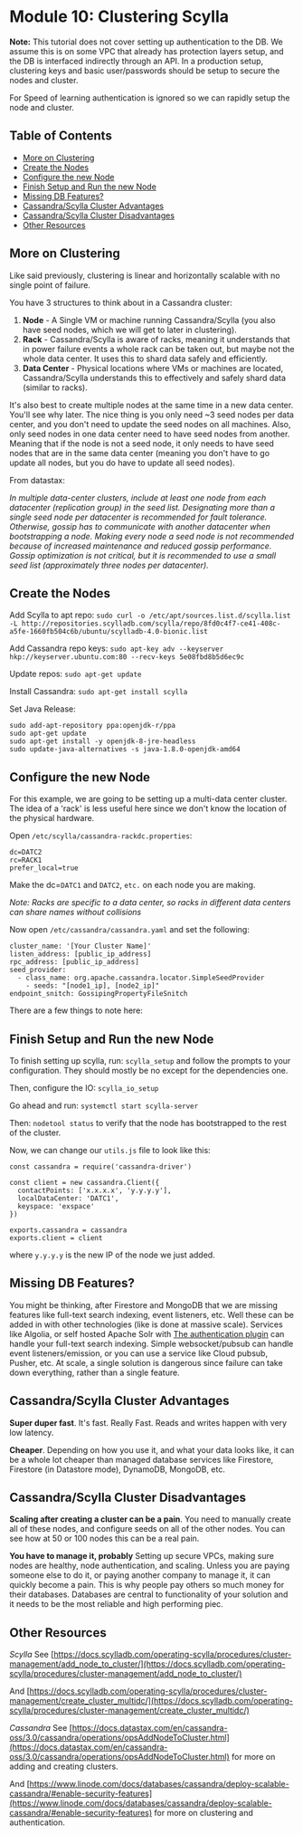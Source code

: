 # Module 10: Clustering Scylla <!-- omit in toc -->

**Note:** This tutorial does not cover setting up authentication to the DB. We assume this is on some VPC that already has protection layers setup, and the DB is interfaced indirectly through an API. In a production setup, clustering keys and basic user/passwords should be setup to secure the nodes and cluster.

For Speed of learning authentication is ignored so we can rapidly setup the node and cluster.

## Table of Contents <!-- omit in toc -->
- [More on Clustering](#more-on-clustering)
- [Create the Nodes](#create-the-nodes)
- [Configure the new Node](#configure-the-new-node)
- [Finish Setup and Run the new Node](#finish-setup-and-run-the-new-node)
- [Missing DB Features?](#missing-db-features)
- [Cassandra/Scylla Cluster Advantages](#cassandrascylla-cluster-advantages)
- [Cassandra/Scylla Cluster Disadvantages](#cassandrascylla-cluster-disadvantages)
- [Other Resources](#other-resources)

## More on Clustering
Like said previously, clustering is linear and horizontally scalable with no single point of failure.

You have 3 structures to think about in a Cassandra cluster:

1. **Node** - A Single VM or machine running Cassandra/Scylla (you also have seed nodes, which we will get to later in clustering).
2. **Rack** - Cassandra/Scylla is aware of racks, meaning it understands that in power failure events a whole rack can be taken out, but maybe not the whole data center. It uses this to shard data safely and efficiently.
3. **Data Center** - Physical locations where VMs or machines are located, Cassandra/Scylla understands this to effectively and safely shard data (similar to racks).

It's also best to create multiple nodes at the same time in a new data center. You'll see why later. The nice thing is you only need ~3 seed nodes per data center, and you don't need to update the seed nodes on all machines. Also, only seed nodes in one data center need to have seed nodes from another. Meaning that if the node is not a seed node, it only needs to have seed nodes that are in the same data center (meaning you don't have to go update all nodes, but you do have to update all seed nodes).

From datastax:

*In multiple data-center clusters, include at least one node from each datacenter (replication group) in the seed list. Designating more than a single seed node per datacenter is recommended for fault tolerance. Otherwise, gossip has to communicate with another datacenter when bootstrapping a node.*
*Making every node a seed node is not recommended because of increased maintenance and reduced gossip performance. Gossip optimization is not critical, but it is recommended to use a small seed list (approximately three nodes per datacenter).*

## Create the Nodes

Add Scylla to apt repo:
`sudo curl -o /etc/apt/sources.list.d/scylla.list -L http://repositories.scylladb.com/scylla/repo/8fd0c4f7-ce41-408c-a5fe-1660fb504c6b/ubuntu/scylladb-4.0-bionic.list`

Add Cassandra repo keys:
`sudo apt-key adv --keyserver hkp://keyserver.ubuntu.com:80 --recv-keys 5e08fbd8b5d6ec9c`

Update repos:
`sudo apt-get update`

Install Cassandra:
`sudo apt-get install scylla`

Set Java Release:
```
sudo add-apt-repository ppa:openjdk-r/ppa
sudo apt-get update
sudo apt-get install -y openjdk-8-jre-headless
sudo update-java-alternatives -s java-1.8.0-openjdk-amd64
```

## Configure the new Node

For this example, we are going to be setting up a multi-data center cluster. The idea of a 'rack' is less useful here since we don't know the location of the physical hardware.

Open `/etc/scylla/cassandra-rackdc.properties`:

```
dc=DATC2
rc=RACK1
prefer_local=true
```
Make the dc=`DATC1` and `DATC2`, `etc.` on each node you are making.

*Note: Racks are specific to a data center, so racks in different data centers can share names without collisions*

Now open `/etc/cassandra/cassandra.yaml` and set the following:

```
cluster_name: '[Your Cluster Name]'
listen_address: [public_ip_address]
rpc_address: [public_ip_address]
seed_provider:
  - class_name: org.apache.cassandra.locator.SimpleSeedProvider
    - seeds: "[node1_ip], [node2_ip]"
endpoint_snitch: GossipingPropertyFileSnitch
```
There are a few things to note here:

## Finish Setup and Run the new Node

To finish setting up scylla, run:
`scylla_setup`
and follow the prompts to your configuration. They should mostly be no except for the dependencies one.

Then, configure the IO:
`scylla_io_setup`

Go ahead and run:
`systemctl start scylla-server`

Then:
`nodetool status`
to verify that the node has bootstrapped to the rest of the cluster.

Now, we can change our `utils.js` file to look like this:

```
const cassandra = require('cassandra-driver')

const client = new cassandra.Client({
  contactPoints: ['x.x.x.x', 'y.y.y.y'],
  localDataCenter: 'DATC1',
  keyspace: 'exspace'
})

exports.cassandra = cassandra
exports.client = client
```

where `y.y.y.y` is the new IP of the node we just added.

## Missing DB Features?

You might be thinking, after Firestore and MongoDB that we are missing features like full-text search indexing, event listeners, etc. Well these can be added in with other technologies (like is done at massive scale). Services like Algolia, or self hosted Apache Solr with [The authentication plugin](https://lucene.apache.org/solr/guide/8_3/rule-based-authorization-plugin.html) can handle your full-text search indexing. Simple websocket/pubsub can handle event listeners/emission, or you can use a service like Cloud pubsub, Pusher, etc. At scale, a single solution is dangerous since failure can take down everything, rather than a single feature.

## Cassandra/Scylla Cluster Advantages

**Super duper fast**. It's fast. Really Fast. Reads and writes happen with very low latency.

**Cheaper**. Depending on how you use it, and what your data looks like, it can be a whole lot cheaper than managed database services like Firestore, Firestore (in Datastore mode), DynamoDB, MongoDB, etc.

## Cassandra/Scylla Cluster Disadvantages

**Scaling after creating a cluster can be a pain**. You need to manually create all of these nodes, and configure seeds on all of the other nodes. You can see how at 50 or 100 nodes this can be a real pain.

**You have to manage it, probably** Setting up secure VPCs, making sure nodes are healthy, node authentication, and scaling. Unless you are paying someone else to do it, or paying another company to manage it, it can quickly become a pain. This is why people pay others so much money for their databases. Databases are central to functionality of your solution and it needs to be the most reliable and high performing piec.

## Other Resources

*Scylla*
See [https://docs.scylladb.com/operating-scylla/procedures/cluster-management/add_node_to_cluster/](https://docs.scylladb.com/operating-scylla/procedures/cluster-management/add_node_to_cluster/)

And [https://docs.scylladb.com/operating-scylla/procedures/cluster-management/create_cluster_multidc/](https://docs.scylladb.com/operating-scylla/procedures/cluster-management/create_cluster_multidc/)

*Cassandra*
See [https://docs.datastax.com/en/cassandra-oss/3.0/cassandra/operations/opsAddNodeToCluster.html](https://docs.datastax.com/en/cassandra-oss/3.0/cassandra/operations/opsAddNodeToCluster.html) for more on adding and creating clusters.

And [https://www.linode.com/docs/databases/cassandra/deploy-scalable-cassandra/#enable-security-features](https://www.linode.com/docs/databases/cassandra/deploy-scalable-cassandra/#enable-security-features) for more on clustering and authentication.
